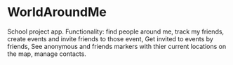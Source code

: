 # WorldAroundMe
School project app. Functionality: find people around me, track my friends, create events and invite friends to those event, Get invited to events by friends, See anonymous and friends markers with thier current locations on the map, manage contacts.
